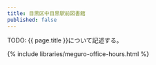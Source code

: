 ```yaml
---
title: 目黒区中目黒駅前図書館
published: false
---
```


TODO: {{ page.title }}について記述する。

{% include libraries/meguro-office-hours.html %}
